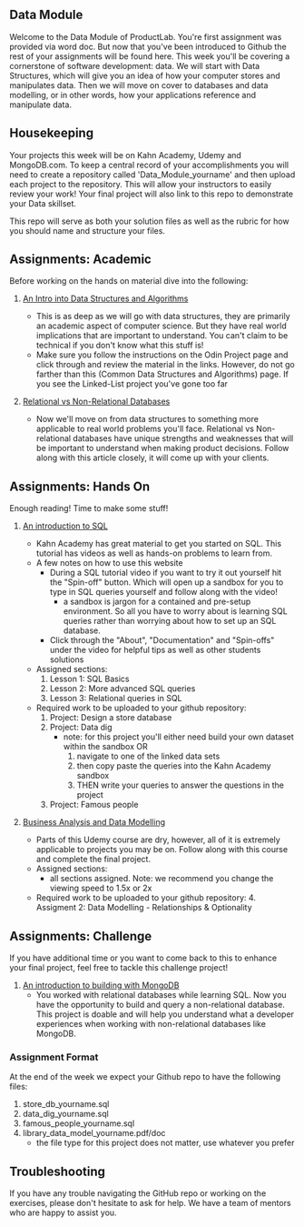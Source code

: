 ## Data Module
 Welcome to the Data Module of ProductLab. You're first assignment was provided via word doc. But now that you've been introduced to Github the rest of your assignments will be found here. This week you'll be covering a cornerstone of software development: data. We will start with Data Structures, which will give you an idea of how your computer stores and manipulates data. Then we will move on cover to databases and data modelling, or in other words, how your applications reference and manipulate data. 

 ## Housekeeping
 Your projects this week will be on Kahn Academy, Udemy and MongoDB.com. To keep a central record of your accomplishments you will need to create a repository called 'Data_Module_yourname' and then upload each project to the repository. This will allow your instructors to easily review your work! Your final project will also link to this repo to demonstrate your Data skillset. 

 This repo will serve as both your solution files as well as the rubric for how you should name and structure your files. 

 ## Assignments: Academic 
 Before working on the hands on material dive into the following: 

1. [An Intro into Data Structures and Algorithms](https://www.theodinproject.com/lessons/javascript-common-data-structures-and-algorithms) 
    * This is as deep as we will go with data structures, they are primarily an academic aspect of computer science. But they have real world implications that are important to understand. You can't claim to be technical if you don't know what this stuff is! 
    * Make sure you follow the instructions on the Odin Project page and click through and review the material in the links. However, do not go farther than this (Common Data Structures and Algorithms) page. If you see the Linked-List project you've gone too far 

2. [Relational vs Non-Relational Databases](https://www.mongodb.com/compare/relational-vs-non-relational-databases)
    * Now we'll move on from data structures to something more applicable to real world problems you'll face. Relational vs Non-relational databases have unique strengths and weaknesses that will be important to understand when making product decisions. Follow along with this article closely, it will come up with your clients. 

## Assignments: Hands On
Enough reading! Time to make some stuff! 

1. [An introduction to SQL](https://www.khanacademy.org/computing/computer-programming/sql/sql-basics/v/welcome-to-sql)
    * Kahn Academy has great material to get you started on SQL. This tutorial has videos as well as hands-on problems to learn from. 
    * A few notes on how to use this website
        * During a SQL tutorial video if you want to try it out yourself hit the "Spin-off" button. Which will open up a sandbox for you to type in SQL queries yourself and follow along with the video! 
            * a sandbox is jargon for a contained and pre-setup environment. So all you have to worry about is learning SQL queries rather than worrying about how to set up an SQL database. 
        * Click through the "About", "Documentation" and "Spin-offs" under the video for helpful tips as well as other students solutions
    * Assigned sections: 
        1. Lesson 1: SQL Basics
        2. Lesson 2: More advanced SQL queries
        3. Lesson 3: Relational queries in SQL
    * Required work to be uploaded to your github repository: 
        1. Project: Design a store database
        2. Project: Data dig
            * note: for this project you'll either need build your own dataset within the sandbox OR 
                1. navigate to one of the linked data sets
                2. then copy paste the queries into the Kahn Academy sandbox 
                3. THEN write your queries to answer the questions in the project
        3. Project: Famous people

2. [Business Analysis and Data Modelling](https://eylearning.udemy.com/course/business-analysis-data-modelling/)
    * Parts of this Udemy course are dry, however, all of it is extremely applicable to projects you may be on. Follow along with this course and complete the final project. 
    * Assigned sections: 
        * all sections assigned. Note: we recommend you change the viewing speed to 1.5x or 2x
    * Required work to be uploaded to your github repository: 
        4. Assigment 2: Data Modelling - Relationships & Optionality

## Assignments: Challenge
If you have additional time or you want to come back to this to enhance your final project, feel free to tackle this challenge project! 

1. [An introduction to building with MongoDB](https://www.mongodb.com/docs/guides/)
    * You worked with relational databases while learning SQL. Now you have the opportunity to build and query a non-relational database. This project is doable and will help you understand what a developer experiences when working with non-relational databases like MongoDB. 

### Assignment Format 
At the end of the week we expect your Github repo to have the following files: 

1. store_db_yourname.sql
2. data_dig_yourname.sql 
3. famous_people_yourname.sql
4. library_data_model_yourname.pdf/doc
    * the file type for this project does not matter, use whatever you prefer 

## Troubleshooting

If you have any trouble navigating the GitHub repo or working on the exercises, please don't hesitate to ask for help. We have a team of mentors who are happy to assist you.